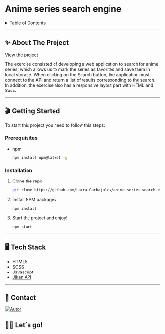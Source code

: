 <h1>Anime series search engine</h1>

<details>
  <summary>Table of Contents</summary>
  <ol>
    <li>
      <a href="#about-the-project">About The Project</a>
    </li>
    <li>
      <a href="#getting-started">Getting Started</a>
      <ul>
        <li><a href="#prerequisites">Prerequisites</a></li>
        <li><a href="#installation">Installation</a></li>
      </ul>
    </li>
    <li>
      <a href="#tech-stack">Tech Stack</a>
    </li>
    <li><a href="#contact">Contact</a></li>
  </ol>
</details>

---

## ✨ About The Project

[View the project](https://laura-carbajales.github.io/anime-series-search-engine/)

The exercise consisted of developing a web application to search for anime series, which allows us to mark the series as favorites and save them in local storage. When clicking on the Search button, the application must connect to the API and return a list of results corresponding to the search. In addition, the exercise also has a responsive layout part with HTML and Sass.

---

## 🎬 Getting Started

To start this project you need to follow this steps:

### Prerequisites

- npm

  ```sh
  npm install npm@latest -g
  ```

### Installation

1. Clone the repo
   ```sh
   git clone https://github.com/Laura-Carbajales/anime-series-search-engine.git
   ```
2. Install NPM packages
   ```sh
   npm install
   ```
3. Start the project and enjoy!
   ```sh
   npm start
   ```

---

## 🖥️ Tech Stack

- HTML5
- SCSS
- Javascript
- [Jikan API](https://jikan.docs.apiary.io/#)

---

## 📧 Contact

[![Autor](https://img.shields.io/badge/github-Laura%20Carbajales-pink?style=for-the-badge&logo=github)](https://github.com/Laura-Carbajales)

## 👩‍💻 Let´s go!
